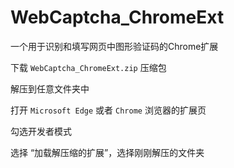 # WebCaptcha_ChromeExt

一个用于识别和填写网页中图形验证码的Chrome扩展 

下载 `WebCaptcha_ChromeExt.zip` 压缩包

解压到任意文件夹中

打开 `Microsoft Edge` 或者 `Chrome` 浏览器的扩展页

勾选开发者模式

选择 “加载解压缩的扩展”，选择刚刚解压的文件夹
